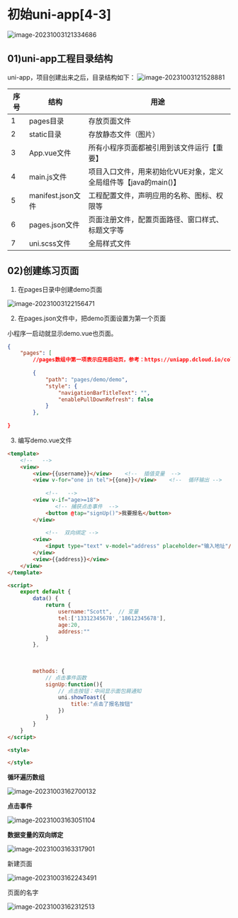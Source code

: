 # 初始uni-app[4-3]

![image-20231003121334686](03初始uni-app4-3.assets/image-20231003121334686.png)

## 01)uni-app工程目录结构

uni-app，项目创建出来之后，目录结构如下：
![image-20231003121528881](03初始uni-app4-3.assets/image-20231003121528881.png)

| 序号 | 结构              | 用途                                                         |
| ---- | ----------------- | ------------------------------------------------------------ |
| 1    | pages目录         | 存放页面文件                                                 |
| 2    | static目录        | 存放静态文件（图片）                                         |
| 3    | App.vue文件       | 所有小程序页面都被引用到该文件运行【重要】                   |
| 4    | main.js文件       | 项目入口文件，用来初始化VUE对象，定义全局组件等【java的main()】 |
| 5    | manifest.json文件 | 工程配置文件，声明应用的名称、图标、权限等                   |
| 6    | pages.json文件    | 页面注册文件，配置页面路径、窗口样式、标题文字等             |
| 7    | uni.scss文件      | 全局样式文件                                                 |





## 02)创建练习页面

1. 在pages日录中创建demo页面

![image-20231003122156471](03初始uni-app4-3.assets/image-20231003122156471.png)

2. 在pages.json文件中，把demo页面设置为第一个页面

小程序一启动就显示demo.vue也页面。

```json
{
	"pages": [
		//pages数组中第一项表示应用启动页，参考：https://uniapp.dcloud.io/collocation/pages
		
		{
			"path": "pages/demo/demo",
			"style": {
				"navigationBarTitleText": "",
				"enablePullDownRefresh": false
			}
		},
	
}

```

3. 编写demo.vue文件

```html
<template>
    <!--   -->
	<view>
		<view>{{username}}</view>    <!--  插值变量  -->
		<view v-for="one in tel">{{one}}</view>    <!--  循环输出 -->
        
            <!--   -->
		<view v-if="age>=18">
               <!-- 捕获点击事件  -->
			<button @tap="signUp()">我要报名</button>
		</view>
        
            <!--  双向绑定 -->
		<view>
			<input type="text" v-model="address" placeholder="输入地址"/>
		</view>
		<view>{{address}}</view>
	</view>
</template>

<script>
	export default {
		data() {
			return {
				username:"Scott",  // 变量
				tel:['13312345678','18612345678'],
				age:20,
				address:""
			}
		},
        
        
        
		methods: {
            // 点击事件函数
			signUp:function(){
                // 点击按钮：中间显示面包屑通知
				uni.showToast({
					title:"点击了报名按钮"
				})
			}
		}
	}
</script>

<style>

</style>

```

**循环遍历数组**

![image-20231003162700132](03初始uni-app4-3.assets/image-20231003162700132.png)





**点击事件**

![image-20231003163051104](03初始uni-app4-3.assets/image-20231003163051104.png)

**数据变量的双向绑定**

![image-20231003163317901](03初始uni-app4-3.assets/image-20231003163317901.png)







新建页面



![image-20231003162243491](03初始uni-app4-3.assets/image-20231003162243491.png)

页面的名字

![image-20231003162312513](03初始uni-app4-3.assets/image-20231003162312513.png)